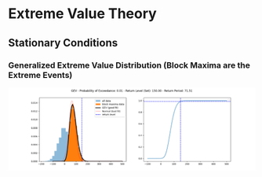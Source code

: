 # Extreme Value Theory

## Stationary Conditions

### Generalized Extreme Value Distribution (Block Maxima are the Extreme Events)

![Image Alt Text](imgs/gev.png)